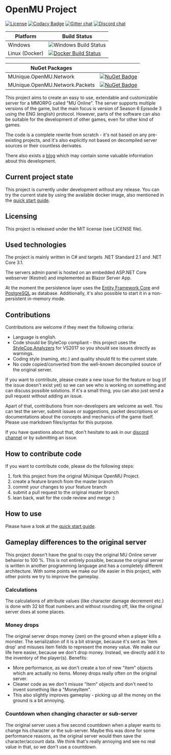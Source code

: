 # OpenMU Project #

[![License](https://img.shields.io/badge/license-MIT-blue.svg)](LICENSE)
[![Codacy Badge](https://api.codacy.com/project/badge/Grade/eee4aebcd9fd46888013530bd8f96a17)](https://www.codacy.com/project/sven-n/OpenMU/dashboard?utm_source=github.com&amp;utm_medium=referral&amp;utm_content=MUnique/OpenMU&amp;utm_campaign=Badge_Grade_Dashboard)
[![Gitter chat](https://badges.gitter.im/OpenMU-Project/gitter.svg)](https://gitter.im/OpenMU-Project/Lobby)
[![Discord chat](https://img.shields.io/discord/669595902750490698?logo=discord)](https://discord.gg/2u5Agkd)

| Platform       |Build Status          |
|----------------|----------------------|
| Windows        | ![Windows Build Status](https://dev.azure.com/MUnique/OpenMU/_apis/build/status/MUnique.OpenMU?branchName=master) |
| Linux (Docker) | [![Docker Build Status](https://dev.azure.com/MUnique/OpenMU/_apis/build/status/MUnique.OpenMU%20Docker?branchName=master)](https://hub.docker.com/r/munique/openmu)  |

| NuGet Packages |   |
|----------------|---|
| MUnique.OpenMU.Network | [![NuGet Badge](https://img.shields.io/nuget/v/MUnique.OpenMU.Network)](https://www.nuget.org/packages/MUnique.OpenMU.Network/) |
| MUnique.OpenMU.Network.Packets | [![NuGet Badge](https://img.shields.io/nuget/v/MUnique.OpenMU.Network.Packets)](https://www.nuget.org/packages/MUnique.OpenMU.Network.Packets/) |


This project aims to create an easy to use, extendable and customizable server for a MMORPG called "MU Online".
The server supports multiple versions of the game, but the main focus is version of Season 6 Episode 3 using the ENG (english) protocol. 
However, parts of the software can also be suitable for the development of other games, even for other kind of games.

The code is a complete rewrite from scratch - it's not based on any pre-existing projects, and it's also explicitly
not based on decompiled server sources or their countless derivates.

There also exists a [blog](https://munique.net) which may contain some valuable information about this development.

## Current project state ##
This project is currently under development without any release.
You can try the current state by using the available docker image, also mentioned in the [quick start guide](QuickStart.md).

## Licensing ##
This project is released under the MIT license (see LICENSE file).

## Used technologies ##
The project is mainly written in C# and targets .NET Standard 2.1 and .NET Core 3.1.

The servers admin panel is hosted on an embedded ASP.NET Core webserver (Kestrel) and implemented as Blazor Server App.

At the moment the persistence layer uses the [Entity Framework Core](https://github.com/aspnet/EntityFrameworkCore)
and [PostgreSQL](https://www.postgresql.org) as database. Additionally, it's also possible to start it in a non-persistent in-memory mode.

## Contributions ##
Contributions are welcome if they meet the following criteria:

* Language is english.
* Code should be StyleCop compliant - this project uses the [StyleCop.Analyzers](https://www.nuget.org/packages/StyleCop.Analyzers/) for VS2017 so you should see issues directly as warnings.
* Coding style (naming, etc.) and quality should fit to the current state.
* No code copied/converted from the well-known decompiled source of the original server.

If you want to contribute, please create a new issue for the feature or bug (if the issue doesn't exist yet) so we
can see who is working on something and can discuss possible solutions. If it's a small thing, you can also just send a pull request without adding an issue.

Apart of that, contributions from non-developers are welcome as well. You can test the server, submit issues or
suggestions, packet descriptions or documentations about the concepts and mechanics of the game itself. Please use markdown files/syntax for this purpose.

If you have questions about that, don't hesitate to ask in our [discord channel](https://discord.gg/2u5Agkd) or by submitting an issue.

## How to contribute code ##
If you want to contribute code, please do the following steps:

1. fork this project from the original MUnique OpenMU Project.
2. create a feature branch from the master branch
3. commit your changes to your feature branch
4. submit a pull request to the original master branch
5. lean back, wait for the code review and merge :)

## How to use ##
Please have a look at the [quick start guide](QuickStart.md).

## Gameplay differences to the original server ##
This project doesn't have the goal to copy the original MU Online server behavior to 100 %. This is not entirely
possible, because the original server is written in another programming language and has a completely different architecture.
With some points we make our life easier in this project, with other points we try to improve the gameplay.

### Calculations ###
The calculations of attribute values (like character damage decrement etc.) is done with 32 bit float numbers and without rounding off, like the original server does at some places.

### Money drops ###
The original server drops money (zen) on the ground when a player kills a monster.
The serialization of it is a bit strange, because it's sent as 'item drop' and misuses item fields to represent the money value.
We make our life here easier, because we don't drop money. Instead, we directly add it to the inventory of the
player(s).
Benefits:
  * More performance, as we don't create a ton of new "Item" objects which are actually no items. Money drops really often on the original server.
  * Cleaner code as we don't misuse "Item" objects and don't need to invent something like a "MoneyItem".
  * This also slightly improves gameplay - picking up all the money on the ground is a bit annoying.

### Countdown when changing character or sub-server ###
The original server uses a five second countdown when a player wants to change his character or the sub-server.
Maybe this was done for some performance reasons, as the original server would then save the character/account data.
We think that's really annoying and see no real value in that, so we don't use a countdown.

